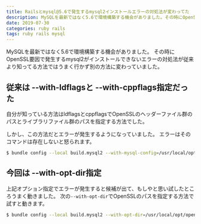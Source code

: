 ```yaml
---
title: Railsとmysql@5.6で発生するmysql2インストールエラーの対処法が変わってた
description: MySQLを最新ではなく5.6で環境構築する機会がありました。その時にOpenSSL要因で発生するmysql2がインストールできないエラーの対処法が従来より知ってる方法ではうまく行かず別の方法に変わっていました。
date: 2019-07-30
categories: ruby rails
tags: ruby rails mysql
---
```

MySQLを最新ではなく5.6で環境構築する機会がありました。
その時にOpenSSL要因で発生するmysql2がインストールできないエラーの対処法が従来より知ってる方法ではうまく行かず別の方法に変わっていました。

## 従来は --with-ldflagsと --with-cppflags指定だった

自分が知っている方法はldflagsとcppflagsでOpenSSLのヘッダーファイル群のパスとライブラリファイル群のパスを指定する方法でした。

しかし、この方法だとエラーが発生するようになっていました。
エラーはそのコマンドは存在しないと怒られます。

```sh
$ bundle config --local build.mysql2 --with-mysql-config=/usr/local/opt/mysql@5.6/bin/mysql_config --with-ldflags=-L/usr/local/opt/openssl/lib --with-cppflags=-I/usr/local/opt/openssl/include
```

## 今回は --with-opt-dir指定

上記オプション指定でエラーが発生すると候補が出て、もしやと思い試したところうまく動きました。
次の`--with-opt-dir`でOpenSSLのパスを指定する方法で試すと動きます。

```sh
$ bundle config --local build.mysql2 --with-opt-dir=/usr/local/opt/openssl
```
